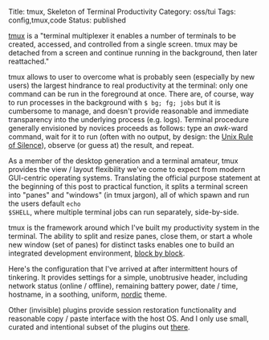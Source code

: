 Title: tmux, Skeleton of Terminal Productivity
Category: oss/tui
Tags: config,tmux,code
Status: published

[tmux](https://github.com/tmux/tmux) is a "terminal multiplexer it enables a number of terminals to be created, accessed, and controlled from a single screen. tmux may be detached from a screen and continue running in the background, then later reattached."

tmux allows to user to overcome what is probably seen (especially by new users) the largest hindrance to real productivity at the terminal: only one command can be run in the foreground at once. There are, of course, way to run processes in the background with <code class="bash inline">$ bg; fg; jobs</code> but it is cumbersome to manage, and doesn't provide reasonable and immediate transparency into the underlying process (e.g. logs). Terminal procedure generally envisioned by novices proceeds as follows: type an _awk_-ward command, wait for it to run (often with no output, by design: the [Unix Rule of Silence](https://homepage.cs.uri.edu/~thenry/resources/unix_art/ch01s06.html#id2878450)), observe (or guess at) the result, and repeat.

As a member of the desktop generation and a terminal amateur, tmux provides the view / layout flexibility we've come to expect from modern GUI-centric operating systems. Translating the official purpose statement at the beginning of this post to practical function, it splits a terminal screen into "panes" and "windows" (in tmux jargon), all of which spawn and run the users default <code class="inline bash">echo $SHELL</code>, where multiple terminal jobs can run separately, side-by-side.

tmux is the framework around which I've built my productivity system in the terminal. The ability to split and resize panes, close them, or start a whole new window (set of panes) for  distinct tasks enables one to build an integrated development environment, [block by block](https://homepage.cs.uri.edu/~thenry/resources/unix_art/ch01s06.html#id2877537).

Here's the configuration that I've arrived at after intermittent hours of tinkering. It provides settings for a simple, unobtrusive header, including network status (online / offline), remaining battery power, date / time, hostname, in a soothing, uniform, [nordic](https://github.com/arcticicestudio/nord-tmux) theme. 

Other (invisible) plugins provide session restoration functionality and reasonable copy / paste interface with the host OS. And I only use small, curated and intentional subset of the plugins out [there](https://github.com/tmux-plugins).

<pre><code class="bash" id="tmux.conf"></code></pre>

<script>
    highlightInlineCode();  
   
    loadFileTextElement(
        {
            elementId: "tmux.conf",
            fileUrl: "https://raw.githubusercontent.com/rwev/evix/master/.tmux.conf",
            filterPrefix: "#"
        }
    );
</script>















